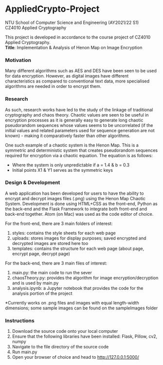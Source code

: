 # AppliedCrypto-Project

NTU School of Computer Science and Engineering (AY2021/22 S1)  
CZ4010 Applied Cryptography

This project is developed in accordance to the course project of CZ4010 Applied Cryptography.   
**Title**: Implementation &amp; Analysis of Henon Map on Image Encryption

### Motivation
Many different algorithms such as AES and DES have been seen to be used for data encryption. However, as digital images have different characteristics as compared to conventional text data, more specialised algorithms are needed in order to encrypt them. 

### Research
As such, research works have led to the study of the linkage of traditional cryptography and chaos theory. Chaotic values are seen to be useful in encryption processes as it is generally easy to generate long chaotic pseudorandom sequences whose values seems to be uncorrelated (if the initial values and related parameters used for sequence generation are not known) - making it comparatively faster than other algorithms. 

One such example of a chaotic system is the Henon Map. This is a symmetric and deterministic system that creates pseudorandom sequences required for encryption via a chaotic equation. The equation is as follows:

- Where the system is only unpredictable if a = 1.4 & b = 0.3
- Initial points X1 & Y1 serves as the symmetric keys

### Design & Development
A web application has been developed for users to have the ability to encrypt and decrypt images files (.png) using the Henon Map Chaotic System. Development is done using HTML+CSS as the front-end, Python as the back-end and the Flask Framework to integrate both front-end and back-end together. Atom (on Mac) was used as the code editor of choice.

For the front-end, there are 3 main folders of interest:  
1. styles: contains the style sheets for each web page  
2. uploads: stores images for display purposes; saved encrypted and decrypted images are stored here too  
3. templates: contains the structure for each web page (about page, encrypt page, decrypt page)  

For the back-end, there are 3 main files of interest:  
1. main.py: the main code to run the sever  
2. chaosTheory.py: provides the algorithm for image encryption/decryption and is used by main.py  
3. analysis.ipynb: a Jupyter notebook that provides the code for the analysis portion of the project  

*Currently works on .png files and images with equal length-width dimensions; some sample images can be found on the sampleImages folder

### Instructions
1. Download the source code onto your local computer
2. Ensure that the following libraries have been installed: Flask, Pillow, cv2, numpy
3. Navigate to the file directory of the source code
4. Run main.py
5. Open your browser of choice and head to http://127.0.0.1:5000/



